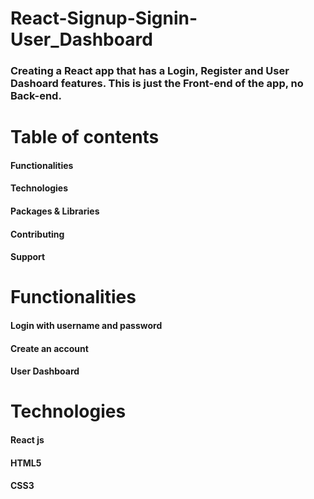 # React-Signup-Signin-User_Dashboard
### Creating a React app that has a Login, Register and User Dashoard features. This is just the Front-end of the app, no Back-end.

# Table of contents

#### Functionalities
#### Technologies
#### Packages & Libraries
#### Contributing
#### Support



# Functionalities

#### Login with username and password
#### Create an account
#### User Dashboard



# Technologies

#### React js
#### HTML5
#### CSS3
